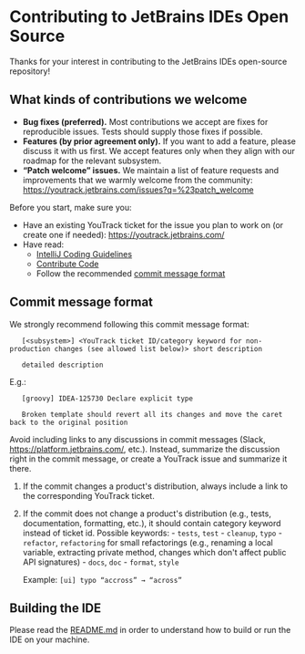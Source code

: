 # Contributing to JetBrains IDEs Open Source

Thanks for your interest in contributing to the JetBrains IDEs open-source repository!

## What kinds of contributions we welcome

- **Bug fixes (preferred).** Most contributions we accept are fixes for reproducible issues. Tests should supply those fixes if possible.
- **Features (by prior agreement only).** If you want to add a feature, please discuss it with us first. We accept features only when they align with our roadmap for the relevant subsystem.
- **“Patch welcome” issues.** We maintain a list of feature requests and improvements that we warmly welcome from the community:
  https://youtrack.jetbrains.com/issues?q=%23patch_welcome

Before you start, make sure you:

- Have an existing YouTrack ticket for the issue you plan to work on (or create one if needed): https://youtrack.jetbrains.com/
- Have read:
  - [IntelliJ Coding Guidelines](https://plugins.jetbrains.com/docs/intellij/intellij-coding-guidelines.html)
  - [Contribute Code](https://www.jetbrains.com/opensource/idea/)
  - Follow the recommended [commit message format](#commit-message-format)

## Commit message format

We strongly recommend following this commit message format:
   ```
      [<subsystem>] <YouTrack ticket ID/category keyword for non-production changes (see allowed list below)> short description

      detailed description
   ```
   E.g.:
   ```
      [groovy] IDEA-125730 Declare explicit type 

      Broken template should revert all its changes and move the caret back to the original position
   ```

   Avoid including links to any discussions in commit messages (Slack, https://platform.jetbrains.com/, etc.). Instead, summarize the discussion right in the commit message,
   or create a YouTrack issue and summarize it there.

  1. If the commit changes a product's distribution, always include a link to the corresponding YouTrack ticket.
  2. If the commit does not change a product's distribution (e.g., tests, documentation, formatting, etc.), it should contain category keyword instead of ticket id.
     Possible keywords:
    - `tests`, `test`
    - `cleanup`, `typo`
    - `refactor`, `refactoring` for small refactorings (e.g., renaming a local variable, extracting private method, changes which don't affect public API signatures)
    - `docs`, `doc`
    - `format`, `style`

     Example: `[ui] typo “accross” → “across”`

## Building the IDE

Please read the [README.md](README.md) in order to understand how to build or
run the IDE on your machine.

